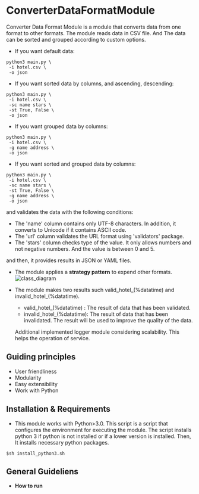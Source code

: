 # ConverterDataFormatModule
Converter Data Format Module is a module that converts data from one format to other formats. 
The module reads data in CSV file. And The data can be sorted and grouped according to custom options.
- If you want default data: 
```
python3 main.py \
 -i hotel.csv \
 -o json
```
- If you want sorted data by columns, and ascending, descending:
```
python3 main.py \
 -i hotel.csv \
 -sc name stars \
 -st True, False \
 -o json
```
- If you want grouped data by columns:
```
python3 main.py \
 -i hotel.csv \
 -g name address \
 -o json
```
- If you want sorted and grouped data by columns:
```
python3 main.py \
 -i hotel.csv \
 -sc name stars \
 -st True, False \
 -g name address \
 -o json
```
and validates the data with the following conditions:
- The 'name' column contains only UTF-8 characters. In addition, it converts to Unicode if it contains ASCII code. 
- The 'url' column validates the URL format using 'validators' package.
- The 'stars' column checks type of the value. It only allows numbers and not negative numbers. And the value is between 0 and 5. 

and then, it provides results in JSON or YAML files.
- The module applies a **strategy pattern** to expend other formats.
![class_diagram](https://user-images.githubusercontent.com/3222837/50623403-d55ecb00-0f15-11e9-9731-3adce0e8975d.PNG)
- The module makes two results such valid_hotel_(%datatime) and invalid_hotel_(%datatime).
  - valid_hotel_(%datatime)  : The result of data that has been validated.
  - invalid_hotel_(%datatime): The result of data that has been invalidated. The result will be used to improve the quality of the data.
  
  Additional implemented logger module considering scalability. This helps the operation of service.
 
## Guiding principles
- User friendliness
- Modularity
- Easy extensibility
- Work with Python

## Installation & Requirements
- This module works with Python>3.0. This script is a script that configures the environment for executing the module. The script installs python 3 if python is not installed or if a lower version is installed. Then, It installs necessary python packages.
```
$sh install_python3.sh
```

## General Guideliens
- **How to run** 


